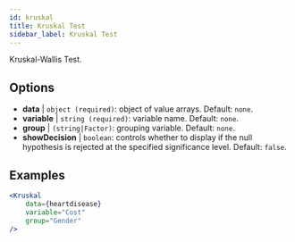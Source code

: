 ```yaml
---
id: kruskal
title: Kruskal Test
sidebar_label: Kruskal Test
---
```


Kruskal-Wallis Test.

## Options

* __data__ | `object (required)`: object of value arrays. Default: `none`.
* __variable__ | `string (required)`: variable name. Default: `none`.
* __group__ | `(string|Factor)`: grouping variable. Default: `none`.
* __showDecision__ | `boolean`: controls whether to display if the null hypothesis is rejected at the specified significance level. Default: `false`.


## Examples

```jsx live
<Kruskal
    data={heartdisease} 
    variable="Cost"
    group="Gender"
/>
```
